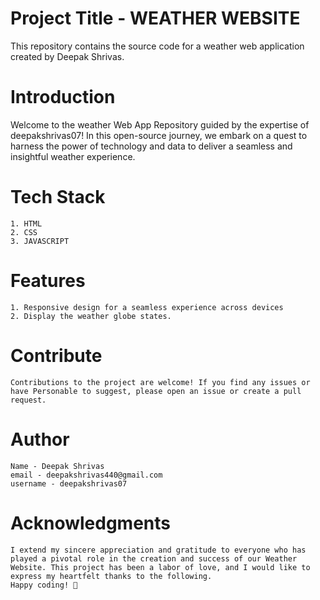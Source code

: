 
# Project Title - WEATHER WEBSITE 
This repository contains the source code for a weather web application created by Deepak Shrivas. 
# Introduction
Welcome to the weather Web App Repository
 guided by the expertise of deepakshrivas07! In this open-source journey, we embark on a quest to harness the power of technology and data to deliver a seamless and insightful weather experience.

# Tech Stack 
    1. HTML 
    2. CSS 
    3. JAVASCRIPT
# Features

    1. Responsive design for a seamless experience across devices
    2. Display the weather globe states.

# Contribute
    Contributions to the project are welcome! If you find any issues or have Personable to suggest, please open an issue or create a pull request.

# Author
    Name - Deepak Shrivas 
    email - deepakshrivas440@gmail.com
    username - deepakshrivas07

# Acknowledgments
    I extend my sincere appreciation and gratitude to everyone who has played a pivotal role in the creation and success of our Weather Website. This project has been a labor of love, and I would like to express my heartfelt thanks to the following.
    Happy coding! 🚀

